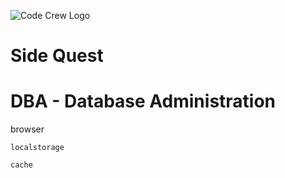 ![Code Crew Logo](/Imgs/codecrewlogo.png  "image_tooltip")
# Side Quest

# DBA - Database Administration

browser

    localstorage 

    cache
